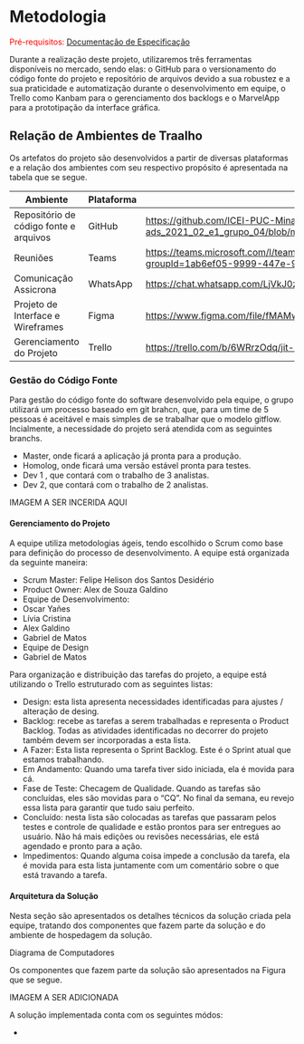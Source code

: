 
# Metodologia

<span style="color:red">Pré-requisitos: <a href="2-Especificação do Projeto.md"> Documentação de Especificação</a></span>

Durante a realização deste projeto, utilizaremos três ferramentas disponíveis no mercado, sendo elas: o GitHub para o versionamento do código fonte do projeto e repositório de arquivos devido a sua robustez e a sua praticidade e automatização durante o desenvolvimento em equipe, o Trello como Kanbam para o gerenciamento dos backlogs e o MarvelApp para a prototipação da interface gráfica.

##  Relação de Ambientes de Traalho

Os artefatos do projeto são desenvolvidos a partir de diversas plataformas e a relação dos ambientes com seu respectivo propósito é apresentada na tabela que se segue.

| **Ambiente** | **Plataforma** | **Link de Acesso** |
|--- |--- |--- |
| Repositório de código fonte e arquivos| GitHub |https://github.com/ICEI-PUC-Minas-PMV-ADS/pmv-ads-2021-2-e1-proj-web-t2-ads_2021_02_e1_grupo_04/blob/main/docs/03-Metodologia.md|
| Reuniões  | Teams | https://teams.microsoft.com/l/team/19%3a5hjt0p_P8CTVN1IqTwvwXQAorCU6LlM92bSIR99wn0c1%40thread.tacv2/conversations?groupId=1ab6ef05-9999-447e-9e1c-a828c3563eb1&tenantId=14cbd5a7-ec94-46ba-b314-cc0fc972a161 |
|Comunicação Assicrona |WhatsApp | https://chat.whatsapp.com/LjVkJ0zumEnFhoyw7U4wyP |
| Projeto de Interface e  Wireframes | Figma | https://www.figma.com/file/fMAMwSgbI0nQLdB8SWCByx/Untitled?node-id=1%3A2 |
| Gerenciamento do Projeto | Trello | https://trello.com/b/6WRrzOdq/jit-home |

### Gestão do Código Fonte
Para gestão do código fonte do software desenvolvido pela equipe, o grupo utilizará um processo baseado em git brahcn, que, para um time de 5 pessoas é aceitável e mais simples de se trabalhar que o modelo gitflow. Incialmente, a necessidade do projeto será atendida com as seguintes branchs. 

- Master, onde  ficará a aplicação já pronta para a produção.
- Homolog, onde ficará uma versão estável pronta para testes.
- Dev 1 , que contará com o trabalho de 3 analistas.
- Dev 2, que contará com o trabalho de 2 analistas.

IMAGEM A SER INCERIDA AQUI

#### Gerenciamento do Projeto

A equipe utiliza metodologias ágeis, tendo escolhido o Scrum como base para definição do processo de desenvolvimento. 
A equipe está organizada da seguinte maneira: 
- Scrum Master: Felipe Helison dos Santos Desidério
- Product Owner: Alex de Souza Galdino
- Equipe de Desenvolvimento:
- Oscar Yañes
- Lívia Cristina
- Alex Galdino
- Gabriel de Matos
- Equipe de  Design
- Gabriel de Matos

Para organização e distribuição das tarefas do projeto, a equipe está utilizando o Trello estruturado com as seguintes listas:

- Design: esta lista apresenta necessidades identificadas para ajustes / alteração de desing.
- Backlog: recebe as tarefas a serem trabalhadas e representa o Product Backlog. Todas as atividades identificadas no decorrer do projeto também devem ser incorporadas a esta lista. 
- A Fazer: Esta lista representa o Sprint Backlog. Este é o Sprint atual que estamos trabalhando.
- Em Andamento: Quando uma tarefa tiver sido iniciada, ela é movida para cá. 
- Fase de Teste: Checagem de Qualidade. Quando as tarefas são concluídas, eles são movidas para o “CQ”. No final da semana, eu revejo essa lista para garantir que tudo saiu perfeito.
- Concluído: nesta lista são colocadas as tarefas que passaram pelos testes e controle de qualidade e estão prontos para ser entregues ao usuário. Não há mais edições ou revisões necessárias, ele está agendado e pronto para a ação. 
- Impedimentos: Quando alguma coisa impede a conclusão da tarefa, ela é movida para esta lista juntamente com um comentário sobre o que está travando a tarefa. 

#### Arquitetura da Solução

Nesta seção são apresentados os detalhes técnicos da solução criada pela equipe, tratando dos componentes que fazem parte da solução e do ambiente de hospedagem da solução. 

Diagrama de Computadores

Os componentes que fazem parte da solução são apresentados na Figura que se segue. 

IMAGEM A SER ADICIONADA

A solução implementada conta com os seguintes módos: 

- 
